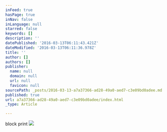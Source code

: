 ```yaml
---
inFeed: true
hasPage: true
inNav: false
inLanguage: null
starred: false
keywords: []
description: ''
datePublished: '2016-03-13T06:11:43.421Z'
dateModified: '2016-03-13T06:11:36.978Z'
title: ''
author: []
authors: []
publisher:
  name: null
  domain: null
  url: null
  favicon: null
sourcePath: _posts/2016-03-13-a7a37366-ad28-49a0-aed7-c3e09bd0adee.md
published: true
url: a7a37366-ad28-49a0-aed7-c3e09bd0adee/index.html
_type: Article

---
```

block print ![](https://the-grid-user-content.s3-us-west-2.amazonaws.com/0e95a995-b870-4175-9cb1-a02b909ad521.jpg)